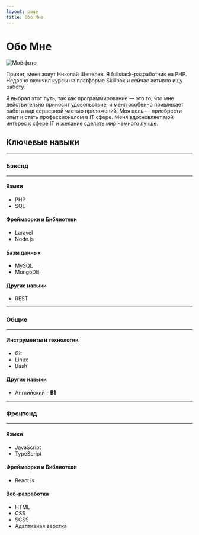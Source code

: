 ```yaml
---
layout: page
title: Обо Мне
---
```


# Обо Мне

<img class="about-personal-photo" src="{{ site.baseurl }}/assets/images/personal-photo.jpg" alt="Моё фото">

Привет, меня зовут Николай Щепелев. Я fullstack-разработчик на PHP.
Недавно окончил курсы на платформе Skillbox и сейчас активно ищу работу.

Я выбрал этот путь, так как программирование — это то, что мне
действительно приносит удовольствие, и меня особенно привлекает работа над
серверной частью приложений. Моя цель — приобрести опыт и стать профессионалом в
IT сфере. Меня вдохновляет мой интерес к сфере IT и желание сделать мир немного лучше.

## Ключевые навыки

---

### Бэкенд

---

#### Языки

* PHP
* SQL

#### Фреймворки и Библиотеки

* Laravel
* Node.js

#### Базы данных

* MySQL
* MongoDB

#### Другие навыки

* REST

---

### Общие

---

#### Инструменты и технологии

* Git
* Linux
* Bash

#### Другие навыки

* Английский - **B1**

---

### Фронтенд

---

#### Языки

* JavaScript
* TypeScript

#### Фреймворки и Библиотеки

* React.js

#### Веб-разработка

* HTML
* CSS
* SCSS
* Адаптивная верстка

